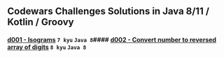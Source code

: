## Codewars Challenges Solutions in Java 8/11 / Kotlin / Groovy

#### [d001 - Isograms](./src/main/java/pl/com/redpike/d001) `7 kyu` `Java 8`#### [d002 - Convert number to reversed array of digits](./src/main/java/pl/com/redpike/d002) `8 kyu` `Java 8`